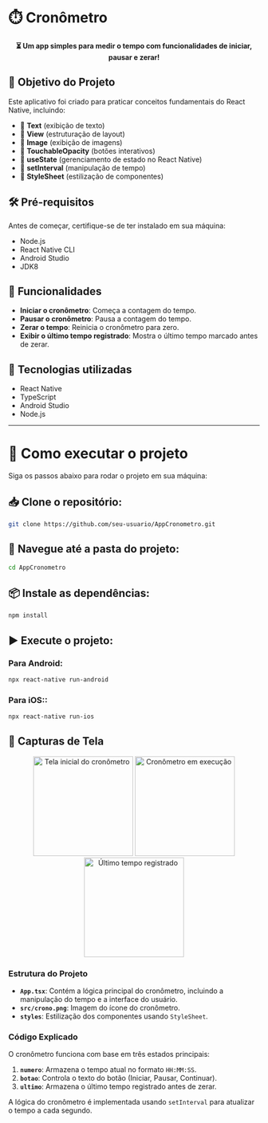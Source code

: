 # ⏱️ Cronômetro

<div align="center">
  <strong>⏳ Um app simples para medir o tempo com funcionalidades de iniciar, pausar e zerar!</strong>
</div>

## 🎯 Objetivo do Projeto

Este aplicativo foi criado para praticar conceitos fundamentais do React Native, incluindo:

- 📌 **Text** (exibição de texto)
- 📌 **View** (estruturação de layout)
- 📌 **Image** (exibição de imagens)
- 📌 **TouchableOpacity** (botões interativos)
- 📌 **useState** (gerenciamento de estado no React Native)
- 📌 **setInterval** (manipulação de tempo)
- 📌 **StyleSheet** (estilização de componentes)

## 🛠️ Pré-requisitos

Antes de começar, certifique-se de ter instalado em sua máquina:

- Node.js
- React Native CLI
- Android Studio
- JDK8

## 📌 Funcionalidades

- **Iniciar o cronômetro**: Começa a contagem do tempo.
- **Pausar o cronômetro**: Pausa a contagem do tempo.
- **Zerar o tempo**: Reinicia o cronômetro para zero.
- **Exibir o último tempo registrado**: Mostra o último tempo marcado antes de zerar.

## 🎨 Tecnologias utilizadas

- React Native
- TypeScript
- Android Studio
- Node.js

---

# 🚀 Como executar o projeto

Siga os passos abaixo para rodar o projeto em sua máquina:

## 📥 Clone o repositório:
```bash
git clone https://github.com/seu-usuario/AppCronometro.git 
````

## 📂 Navegue até a pasta do projeto:
```bash
cd AppCronometro
````

## 📦 Instale as dependências:
```bash
npm install 
````

## ▶️ Execute o projeto:

### Para Android:
```bash
npx react-native run-android
```

### Para iOS::
```bash
npx react-native run-ios
```
## 📸 Capturas de Tela
<div align="center">
  <img src="screenshots/screenshot1.png" alt="Tela inicial do cronômetro" width="200"/>
  <img src="screenshots/screenshot2.png" alt="Cronômetro em execução" width="200"/>
  <img src="screenshots/screenshot3.png" alt="Último tempo registrado" width="200"/>
</div>

### Estrutura do Projeto

- **`App.tsx`**: Contém a lógica principal do cronômetro, incluindo a manipulação do tempo e a interface do usuário.
- **`src/crono.png`**: Imagem do ícone do cronômetro.
- **`styles`**: Estilização dos componentes usando `StyleSheet`.

### Código Explicado

O cronômetro funciona com base em três estados principais:

1. **`numero`**: Armazena o tempo atual no formato `HH:MM:SS`.
2. **`botao`**: Controla o texto do botão (Iniciar, Pausar, Continuar).
3. **`ultimo`**: Armazena o último tempo registrado antes de zerar.

A lógica do cronômetro é implementada usando `setInterval` para atualizar o tempo a cada segundo.

